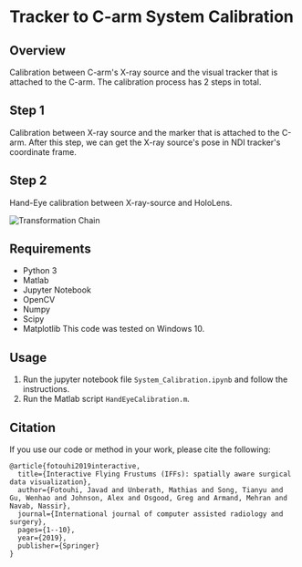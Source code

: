 # Tracker to C-arm System Calibration

## Overview
Calibration between C-arm's X-ray source and the visual tracker that is attached to the C-arm. The calibration process has 2 steps in total.

## Step 1 
Calibration between X-ray source and the marker that is attached to the C-arm. After this step, we can get the X-ray source's pose in NDI tracker's coordinate frame.

## Step 2
Hand-Eye calibration between X-ray-source and HoloLens. 

![Transformation Chain](https://raw.githubusercontent.com/stytim/Tracker-to-C-arm-System-Calibration/master/Readme_Images/transformation.jpg)

## Requirements
* Python 3
* Matlab
* Jupyter Notebook
* OpenCV
* Numpy
* Scipy
* Matplotlib
This code was tested on Windows 10. 

## Usage
1. Run the jupyter notebook file `System_Calibration.ipynb` and follow the instructions.
2. Run the Matlab script `HandEyeCalibration.m`.

## Citation
If you use our code or method in your work, please cite the following:
```
@article{fotouhi2019interactive,
  title={Interactive Flying Frustums (IFFs): spatially aware surgical data visualization},
  author={Fotouhi, Javad and Unberath, Mathias and Song, Tianyu and Gu, Wenhao and Johnson, Alex and Osgood, Greg and Armand, Mehran and Navab, Nassir},
  journal={International journal of computer assisted radiology and surgery},
  pages={1--10},
  year={2019},
  publisher={Springer}
}
```
